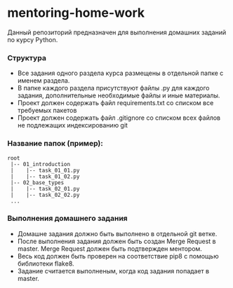 # mentoring-home-work

Данный репозиторий предназначен для выполнения домашних заданий по курсу Python.

### Структура
- Все задания одного раздела курса размещены в отдельной папке с именем раздела. 
- В папке каждого раздела присутствуют файлы .py для каждого задания, дополнительные необходимые файлы и иные материалы.
- Проект должен содержать файл requirements.txt со списком все требуемых пакетов
- Проект должен содержать файл .gitignore со списком всех файлов не подлежащих индексированию git

### Название папок (пример):
```
root
 |-- 01_introduction
 |    |-- task_01_01.py
 |    |-- task_01_02.py
 |-- 02_base_types
 |    |-- task_02_01.py
 |    |-- task_02_02.py
 ...
```

### Выполнения домашнего задания
- Домашне задания должно быть выполнено в отдельной git ветке. 
- После выполнения задания должен быть создан Merge Request в master. Merge Request должен быть подтвержден ментором. 
- Весь код должен быть проверен на соответствие pip8 c помощью библиотеки flake8.
- Задание считается выполненым, когда код задания попадает в master.

